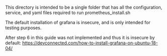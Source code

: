 This directory is intended to be a single folder that has all the configuration, service, and yaml files required to run prometheus_install.sh

The default installation of grafana is insecure, and is only intended for testing purposes.

After step 6 in this guide was not implemented and thus it is insecure by default: https://devconnected.com/how-to-install-grafana-on-ubuntu-18-04/
